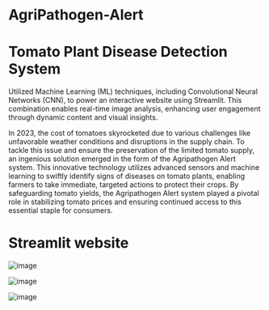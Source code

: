 # AgriPathogen-Alert
# Tomato Plant Disease Detection System
Utilized Machine Learning (ML) techniques, including Convolutional Neural Networks (CNN), to power an interactive website using Streamlit. This combination enables real-time image analysis, enhancing user engagement through dynamic content and visual insights. 


   In 2023, the cost of tomatoes skyrocketed due to various challenges like unfavorable weather conditions and disruptions in the supply chain. To tackle this issue and ensure the preservation of the limited tomato supply, an ingenious solution emerged in the form of the Agripathogen Alert system. This innovative technology utilizes advanced sensors and machine learning to swiftly identify signs of diseases on tomato plants, enabling farmers to take immediate, targeted actions to protect their crops. By safeguarding tomato yields, the Agripathogen Alert system played a pivotal role in stabilizing tomato prices and ensuring continued access to this essential staple for consumers.

# Streamlit website

![image](https://github.com/ajinkyajdv/AgriPathogen-Alert/assets/145322781/5ec1e282-8981-4e35-9cc9-19c1c04b8c8b)

![image](https://github.com/ajinkyajdv/AgriPathogen-Alert/assets/145322781/519cac6c-f8bd-4424-933a-fd8e18a2c227)

![image](https://github.com/ajinkyajdv/AgriPathogen-Alert/assets/145322781/e1ff239c-deb0-45eb-a6d3-a00c049e10dc)
